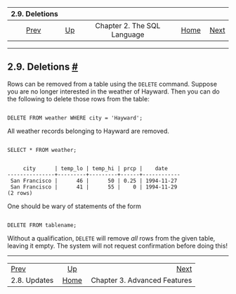 

|                2.9. Deletions                |                                                       |                             |                                                       |                                                                |
| :------------------------------------------: | :---------------------------------------------------- | :-------------------------: | ----------------------------------------------------: | -------------------------------------------------------------: |
| [Prev](tutorial-update.html "2.8. Updates")  | [Up](tutorial-sql.html "Chapter 2. The SQL Language") | Chapter 2. The SQL Language | [Home](index.html "PostgreSQL 17devel Documentation") |  [Next](tutorial-advanced.html "Chapter 3. Advanced Features") |

***

## 2.9. Deletions [#](#TUTORIAL-DELETE)

Rows can be removed from a table using the `DELETE` command. Suppose you are no longer interested in the weather of Hayward. Then you can do the following to delete those rows from the table:

```

DELETE FROM weather WHERE city = 'Hayward';
```

All weather records belonging to Hayward are removed.

```

SELECT * FROM weather;
```

```

     city      | temp_lo | temp_hi | prcp |    date
---------------+---------+---------+------+------------
 San Francisco |      46 |      50 | 0.25 | 1994-11-27
 San Francisco |      41 |      55 |    0 | 1994-11-29
(2 rows)
```

One should be wary of statements of the form

```

DELETE FROM tablename;
```

Without a qualification, `DELETE` will remove *all* rows from the given table, leaving it empty. The system will not request confirmation before doing this!

***

|                                              |                                                       |                                                                |
| :------------------------------------------- | :---------------------------------------------------: | -------------------------------------------------------------: |
| [Prev](tutorial-update.html "2.8. Updates")  | [Up](tutorial-sql.html "Chapter 2. The SQL Language") |  [Next](tutorial-advanced.html "Chapter 3. Advanced Features") |
| 2.8. Updates                                 | [Home](index.html "PostgreSQL 17devel Documentation") |                                   Chapter 3. Advanced Features |
